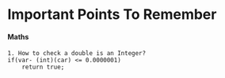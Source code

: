 # Important Points To Remember

#### Maths
	1. How to check a double is an Integer? 
	if(var- (int)(car) <= 0.0000001)
        return true;
